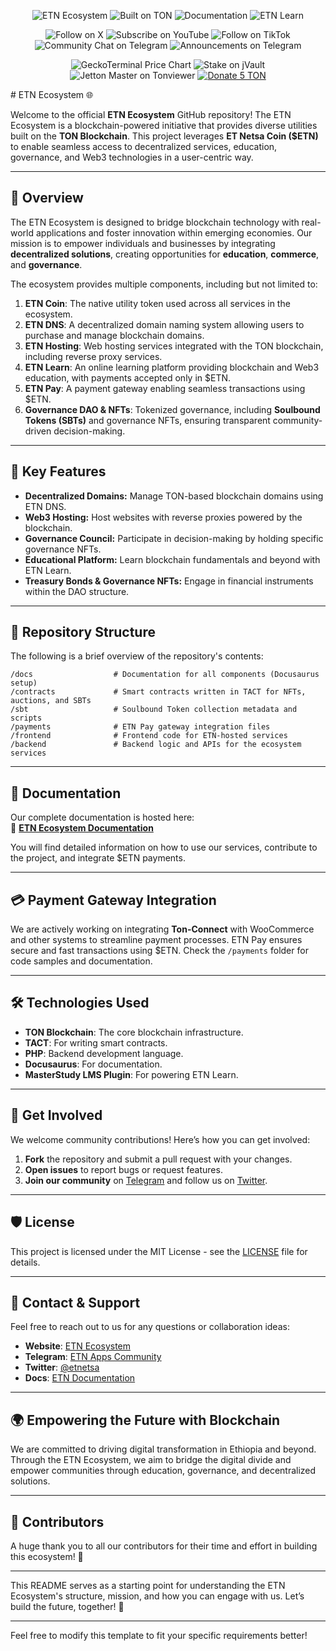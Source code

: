 <!-- ETN Ecosystem Badges - Final Layout -->

<!-- Main Project Information -->
<p align="center">
  <img src="https://img.shields.io/badge/ETN%20Ecosystem-133A2A" alt="ETN Ecosystem"/>
  <img src="https://img.shields.io/badge/Built%20on-TON-0088CC?logo=ton&logoColor=white" alt="Built on TON"/>
  <img src="https://img.shields.io/badge/Read%20the-Docs-133A2A?logo=readthedocs&labelColor=FFB400" alt="Documentation"/>
  <img src="https://img.shields.io/badge/ETN-Learn-133A2A?logo=gitbook&labelColor=FFB400" alt="ETN Learn"/>
</p>

<!-- Social & Community Links -->
<p align="center">
  <img src="https://img.shields.io/badge/Follow%20on-X-133A2A?logo=x&labelColor=FFB400" alt="Follow on X"/>
  <img src="https://img.shields.io/badge/Subscribe-YouTube-133A2A?logo=youtube&labelColor=FFB400" alt="Subscribe on YouTube"/>
  <img src="https://img.shields.io/badge/Follow%20on-TikTok-133A2A?logo=tiktok&labelColor=FFB400" alt="Follow on TikTok"/>
  <img src="https://img.shields.io/badge/Community-Chat-133A2A?logo=telegram&labelColor=FFB400" alt="Community Chat on Telegram"/>
  <img src="https://img.shields.io/badge/Project-Announcements-133A2A?logo=telegram&labelColor=FFB400" alt="Announcements on Telegram"/>
</p>

<!-- TON Ecosystem & Financial Links -->
<p align="center">
  <img src="https://img.shields.io/badge/Gecko-Terminal-133A2A?labelColor=FFB400" alt="GeckoTerminal Price Chart"/>
  <img src="https://img.shields.io/badge/Stake%20on-jVault-133A2A?labelColor=FFB400" alt="Stake on jVault"/>
  <img src="https://img.shields.io/badge/Jetton-Master-133A2A?logo=ton&logoColor=white&labelColor=FFB400" alt="Jetton Master on Tonviewer"/>
  <a href="ton://transfer/UQA7KhoTClG9QR7DwN1RGAkWIRU0dNp_R8F615y5PiEGQDEK?amount=5000000000" target="_blank">
    <img src="https://img.shields.io/badge/Donate-5%20TON-133A2A?logo=ton&logoColor=white&labelColor=FFB400" alt="Donate 5 TON"/>
  </a>
</p>
# ETN Ecosystem 🌐

Welcome to the official **ETN Ecosystem** GitHub repository! The ETN Ecosystem is a blockchain-powered initiative that provides diverse utilities built on the **TON Blockchain**. This project leverages **ET Netsa Coin ($ETN)** to enable seamless access to decentralized services, education, governance, and Web3 technologies in a user-centric way.

---

## 🌟 Overview  
The ETN Ecosystem is designed to bridge blockchain technology with real-world applications and foster innovation within emerging economies. Our mission is to empower individuals and businesses by integrating **decentralized solutions**, creating opportunities for **education**, **commerce**, and **governance**.

The ecosystem provides multiple components, including but not limited to:

1. **ETN Coin**: The native utility token used across all services in the ecosystem.
2. **ETN DNS**: A decentralized domain naming system allowing users to purchase and manage blockchain domains.
3. **ETN Hosting**: Web hosting services integrated with the TON blockchain, including reverse proxy services.
4. **ETN Learn**: An online learning platform providing blockchain and Web3 education, with payments accepted only in $ETN.
5. **ETN Pay**: A payment gateway enabling seamless transactions using $ETN.
6. **Governance DAO & NFTs**: Tokenized governance, including **Soulbound Tokens (SBTs)** and governance NFTs, ensuring transparent community-driven decision-making.

---

## 🚀 Key Features  
- **Decentralized Domains:** Manage TON-based blockchain domains using ETN DNS.  
- **Web3 Hosting:** Host websites with reverse proxies powered by the blockchain.  
- **Governance Council:** Participate in decision-making by holding specific governance NFTs.  
- **Educational Platform:** Learn blockchain fundamentals and beyond with ETN Learn.  
- **Treasury Bonds & Governance NFTs:** Engage in financial instruments within the DAO structure.

---

## 📂 Repository Structure  
The following is a brief overview of the repository's contents:

```
/docs                  # Documentation for all components (Docusaurus setup)
/contracts             # Smart contracts written in TACT for NFTs, auctions, and SBTs
/sbt                   # Soulbound Token collection metadata and scripts
/payments              # ETN Pay gateway integration files
/frontend              # Frontend code for ETN-hosted services
/backend               # Backend logic and APIs for the ecosystem services
```

---

## 📑 Documentation  
Our complete documentation is hosted here:  
📖 **[ETN Ecosystem Documentation](https://docs.etn.ethio-tech.com/)**

You will find detailed information on how to use our services, contribute to the project, and integrate $ETN payments.

---

## 💳 Payment Gateway Integration  
We are actively working on integrating **Ton-Connect** with WooCommerce and other systems to streamline payment processes. ETN Pay ensures secure and fast transactions using $ETN. Check the `/payments` folder for code samples and documentation.

---

## 🛠 Technologies Used  
- **TON Blockchain**: The core blockchain infrastructure.
- **TACT**: For writing smart contracts.
- **PHP**: Backend development language.
- **Docusaurus**: For documentation.
- **MasterStudy LMS Plugin**: For powering ETN Learn.

---

## 📲 Get Involved  
We welcome community contributions! Here’s how you can get involved:

1. **Fork** the repository and submit a pull request with your changes.
2. **Open issues** to report bugs or request features.
3. **Join our community** on [Telegram](https://t.me/et_apps) and follow us on [Twitter](https://x.com/etnetsa).

---

## 🛡 License  
This project is licensed under the MIT License - see the [LICENSE](LICENSE) file for details.

---

## 🤝 Contact & Support  
Feel free to reach out to us for any questions or collaboration ideas:  
- **Website**: [ETN Ecosystem](https://etn.ethio-tech.com)  
- **Telegram**: [ETN Apps Community](https://t.me/et_apps)  
- **Twitter**: [@etnetsa](https://x.com/etnetsa)  
- **Docs**: [ETN Documentation](https://docs.etn.ethio-tech.com)

---

## 🌍 Empowering the Future with Blockchain  
We are committed to driving digital transformation in Ethiopia and beyond. Through the ETN Ecosystem, we aim to bridge the digital divide and empower communities through education, governance, and decentralized solutions.

---

## 💙 Contributors  
A huge thank you to all our contributors for their time and effort in building this ecosystem! 🙌

---

This README serves as a starting point for understanding the ETN Ecosystem's structure, mission, and how you can engage with us. Let’s build the future, together! 🚀

---

Feel free to modify this template to fit your specific requirements better!
